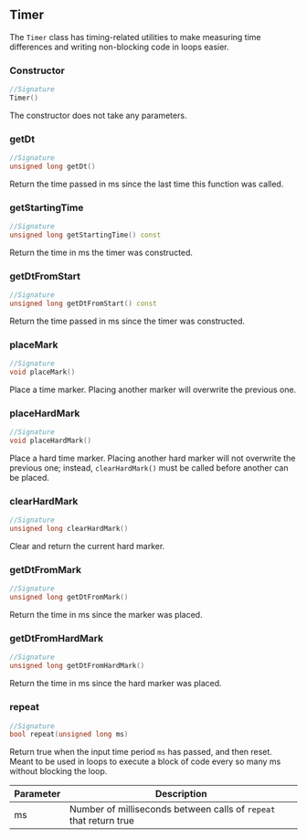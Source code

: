 ## Timer

The `Timer` class has timing-related utilities to make measuring time differences and writing non-blocking code in loops easier.

### Constructor

```c++
//Signature
Timer()
```

The constructor does not take any parameters.

### getDt

```c++
//Signature
unsigned long getDt()
```

Return the time passed in ms since the last time this function was called.

### getStartingTime

```c++
//Signature
unsigned long getStartingTime() const
```

Return the time in ms the timer was constructed.

### getDtFromStart

```c++
//Signature
unsigned long getDtFromStart() const
```

Return the time passed in ms since the timer was constructed.

### placeMark

```c++
//Signature
void placeMark()
```

Place a time marker. Placing another marker will overwrite the previous one.

### placeHardMark

```c++
//Signature
void placeHardMark()
```

Place a hard time marker. Placing another hard marker will not overwrite the previous one; instead, `clearHardMark()` must be called before another can be placed.

### clearHardMark

```c++
//Signature
unsigned long clearHardMark()
```

Clear and return the current hard marker.

### getDtFromMark

```c++
//Signature
unsigned long getDtFromMark()
```

Return the time in ms since the marker was placed.

### getDtFromHardMark

```c++
//Signature
unsigned long getDtFromHardMark()
```

Return the time in ms since the hard marker was placed.

### repeat

```c++
//Signature
bool repeat(unsigned long ms)
```

Return true when the input time period `ms` has passed, and then reset. Meant to be used in loops to execute a block of code every so many ms without blocking the loop.

Parameter | Description
----------|------------
ms | Number of milliseconds between calls of `repeat` that return true
